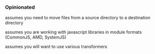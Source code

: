 
<section>
    <h3 class="fragment">Opinionated</h3>
    <p class="fragment">assumes you need to move files from a source directory to a destination directory</p>
    <p class="fragment">assumes you are working with javascript libraries in module formats (CommonJS, AMD, SystemJS)</p>
    <p class="fragment">assumes you will want to use various transformers</p>
</section>
